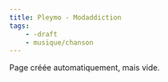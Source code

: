 ```yaml
---
title: Pleymo - Modaddiction
tags:
    - -draft
    - musique/chanson
---
```


Page créée automatiquement, mais vide.
